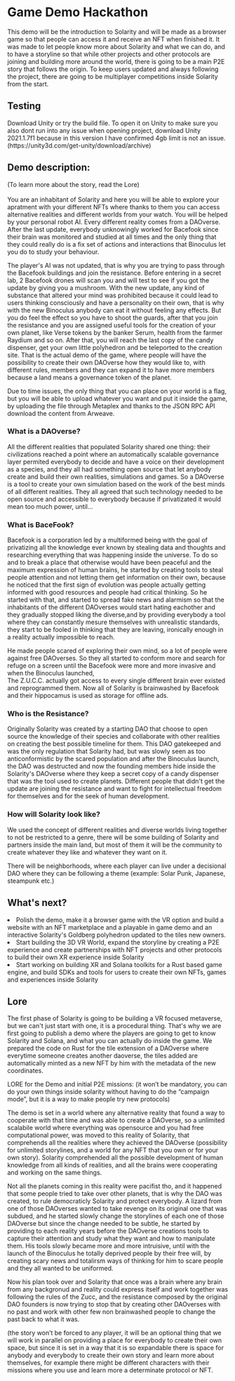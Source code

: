 # Game Demo Hackathon
This demo will be the introduction to Solarity and will be made as a browser game so that people can access it and receive an NFT when finished it. It was made to let people know 
more about Solarity and what we can do, and to have a storyline so that while other projects and other protocols are joining and building more around the world, there is going to 
be a main P2E story that follows the origin. To keep users updated and always following the project, there are going to be multiplayer competitions inside Solarity from the start.
<h2>Testing</h2>
Download Unity or try the build file. To open it on Unity to make sure you also dont run into any issue when opening project, download Unity 2021.1.7f1 because in this version I have confirmed 4gb limit is not an issue. (https://unity3d.com/get-unity/download/archive)
<h2>Demo description:</h2>
(To learn more about the story, read the Lore)
<br>
<br>You are an inhabitant of Solarity and here you will be able to explore your apratment with your different NFTs where thanks to them you can access alternative realities and 
different worlds from your watch. You will be helped by your personal robot AI. Every different reality comes from a DAOverse.
After the last update, everybody unknowingly worked for Bacefook since their brain was monitored and studied at all times and the only thing that they could really do is a fix set of actions and interactions that Binoculus let you do to study your behaviour.
  
The player's AI was not updated, that is why you are trying to pass through the Bacefook buildings and join the resistance. Before entering in a secret lab, 2 Bacefook drones will scan you and will test to see if you got the update by giving you a mushroom. 
With the new update, any kind of substance that altered your mind was prohibited because it could lead to users thinking consciously and have a personality on their own, that is why with the new Binoculus anybody can eat it without feeling any effects.
But you do feel the effect so you have to shoot the guards, after that you join the resistance and you are assigned useful tools for the creation of your own planet, like Verse tokens by the banker Serum, health from the farmer Raydium and so on.
After that, you will reach the last copy of the candy dispenser, get your own little polyhedron and be teleported to the creation site. 
That is the actual demo of the game, where people will have the possibility to create their own DAOverse how they would like to, with different rules, members and they can expand it to have more members because a land means a governance token of the planet. 

Due to time issues, the only thing that you can place on your world is a flag, but you will be able to upload whatever you want and put it inside the game, by uploading the file through Metaplex and thanks to the JSON RPC API download the content from Arweave. 

<h3>What is a DAOverse?</h3>

All the different realities that populated Solarity shared one thing: their civilizations reached a point where an automatically scalable governance layer permited everybody to
decide and have a voice on their development as a species, and they all had something open source that let anybody create and build their own realities, simulations and games. 
So a DAOverse is a tool to create your own simulation based on the work of the best minds of all different realities. 
They all agreed that such technology needed to be open source and accessible to everybody because if privatizated it would mean too much power, until...

<h3>What is BaceFook?</h3>

Bacefook is a corporation led by a multiformed being with the goal of privatizing all the knowledge ever known by stealing data and thoughts and researching everything that was happening inside the universe. To do so and to break a place that otherwise would have been peaceful and the maximum expression of human brains, he started by creating tools to steal people attention and not letting them get information on their own, because he noticed that the first sign of evolution was people actually getting informed with good resources and people had critical thinking. So he started with that, and started to spread fake news and alarmism so that the inhabitants of the different DAOverses would start hating eachother and they gradually stopped liking the diverse,and by providing everybody a tool where they can constantly mesure themselves with unrealistic standards, they start to be fooled in thinking that they are leaving, ironically enough in a reality actually impossible to reach. 
  
He made people scared of exploring their own mind, so a lot of people were against free DAOverses. 
So they all started to conform more and search for refuge on a screen until the Bacefook were more and more invasive and when the Binoculus launched,  
The Z.U.C.C. actually got access to every single different brain ever existed and reprogrammed them. Now all of Solarity is brainwashed by Bacefook and their hippocamus is used as storage for 
offline ads.

<h3>Who is the Resistance?</h3>

Originally Solarity was created by a starting DAO that choose to open source the knowledge of their species and collaborate with other realities on creating the best possible timeline for them. This DAO gatekeeped and was the only regulation that Solarity had, but was slowly seen as too anticonformistic by the scared population and after the 
Binoculus launch, the DAO was destructed and now the founding members hide inside the Solarity's DAOverse where they keep a secret copy of a candy dispenser that was the tool used to create planets. Different people that didn't get the update are joining the resistance and want to fight for intellectual freedom for themselves and for the seek of 
human development.

<h3>How will Solarity look like?</h3>

We used the concept of different realities and diverse worlds living together to not be restricted to a genre, there will be some building of Solarity and partners inside the main land, but most of them it will be the community to create whatever they like and whatever they want on it. 

There will be neighborhoods, where each player can live under a decisional DAO where they can be following a theme (example: Solar Punk, Japanese, steampunk etc.)

<h2>What's next?</h2>

<li>Polish the demo, make it a browser game with the VR option and build a website with an NFT marketplace and a playable in game demo and an interactive Solarity's Goldberg polyhedron updated to the tiles new owners.

<li>Start building the 3D VR World, expand the storyline by creating a P2E experience and create partnerships with NFT projects and other protocols to build their own XR experience inside Solarity

<li> Start working on building XR and Solana toolkits for a Rust based game engine, and build SDKs and tools for users to create their own NFTs, games and experiences inside Solarity 


<h2>Lore</h2>

The first phase of Solarity is going to be building a VR focused metaverse, but we can't just start with one, it is a procedural thing. That's why we are first going to publish a demo where the players are going to get to know Solarity and Solana, and what you can actually do inside the game. We prepared the code on Rust for the tile extension of a DAOverse where everytime someone creates another daoverse, the tiles added are automatically minted as a new NFT by him with the metadata of the new coordinates. 


LORE for the Demo and initial P2E missions: (it won’t be mandatory, you can do your own things inside solarity without having to do the “campaign mode”, but it is a way to make people try new protocols)

The demo is set in a world where any alternative reality that found a way to cooperate with that time and was able to create a DAOverse, so a unlimited scalabile world where everything was opensource and you had free computational power, was moved to this reality of Solarity, that comprehends all the realities where they achieved the DAOverse (possibility for unlimited storylines, and a world for any NFT that you own or for your own story). 
Solarity comprehended all the possible development of human knowledge from all kinds of realities, and all the brains were cooperating and working on the same things.

Not all the planets coming in this reality were pacifist tho, and it happened that some people tried to take over other planets, that is why the DAO was created, to rule democraticly Solarity and protect everybody. A lizard from one of those DAOverses wanted to take revenge on its original one that was subdued, and he started slowly change the storylines of each one of those DAOverse but since the change needed to be subtle, he started by providing to each reality years before the DAOverse creations tools to capture their attention and study what they want and how to manipulate them. His tools slowly became more and more intruisive, until with the launch of the Binoculus he totally deprived people by their free will, by creating scary news and totalirsm ways of thinking for him to scare people and they all wanted to be uniformed. 

Now his plan took over and Solarity that once was a brain where any brain from any backgronud and reality could express itself and work together was following the rules of the Zucc, and the resistance composed by the original DAO founders is now trying to stop that by creating other DAOverses with no past and work with other few non brainwashed people to change the past back to what it was.

(the story won’t be forced to any player, it will be an optional thing that we will work in parallel on providing a place for everybody to create their own space, but since it is set in a way that it is so expandable there is space for anybody and everybody to create their own story and learn more about themselves, for example there might be different characters with their missions where you use and learn more a determinate protocol or NFT.
